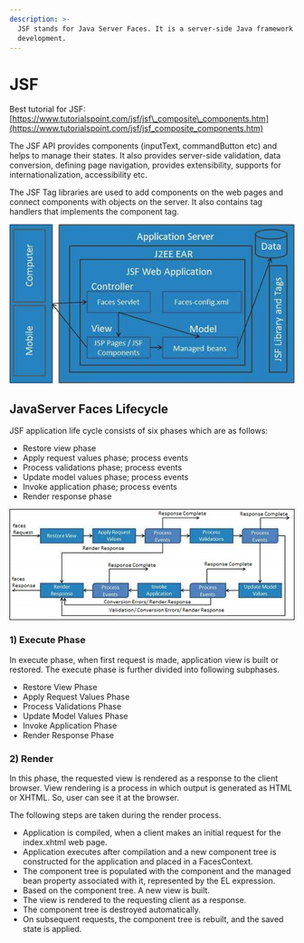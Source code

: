 ```yaml
---
description: >-
  JSF stands for Java Server Faces. It is a server-side Java framework for web
  development.
---
```


# JSF

Best tutorial for JSF: [https://www.tutorialspoint.com/jsf/jsf\_composite\_components.htm](https://www.tutorialspoint.com/jsf/jsf_composite_components.htm)

The JSF API provides components \(inputText, commandButton etc\) and helps to manage their states. It also provides server-side validation, data conversion, defining page navigation, provides extensibility, supports for internationalization, accessibility etc.

The JSF Tag libraries are used to add components on the web pages and connect components with objects on the server. It also contains tag handlers that implements the component tag.

![](../../../.gitbook/assets/image%20%286%29.png)

## JavaServer Faces Lifecycle

JSF application life cycle consists of six phases which are as follows:

* Restore view phase
* Apply request values phase; process events
* Process validations phase; process events
* Update model values phase; process events
* Invoke application phase; process events
* Render response phase

![](../../../.gitbook/assets/image%20%289%29%20%282%29.png)

### 1\) Execute Phase

In execute phase, when first request is made, application view is built or restored. The execute phase is further divided into following subphases.

* Restore View Phase
* Apply Request Values Phase
* Process Validations Phase
* Update Model Values Phase
* Invoke Application Phase
* Render Response Phase

### 2\) Render

In this phase, the requested view is rendered as a response to the client browser. View rendering is a process in which output is generated as HTML or XHTML. So, user can see it at the browser.

The following steps are taken during the render process.

* Application is compiled, when a client makes an initial request for the index.xhtml web page.
* Application executes after compilation and a new component tree is constructed for the application and placed in a FacesContext.
* The component tree is populated with the component and the managed bean property associated with it, represented by the EL expression.
* Based on the component tree. A new view is built.
* The view is rendered to the requesting client as a response.
* The component tree is destroyed automatically.
* On subsequent requests, the component tree is rebuilt, and the saved state is applied.

